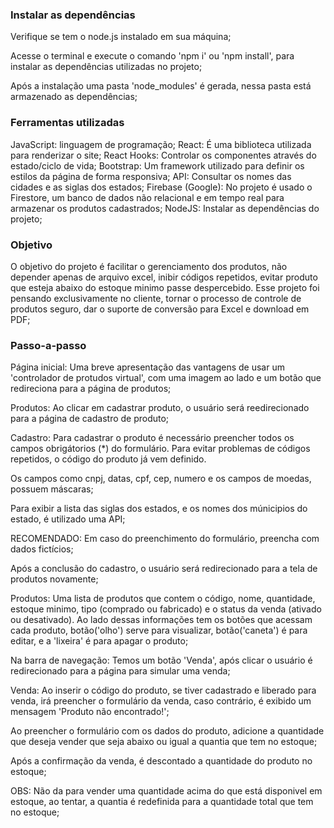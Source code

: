 ### Instalar as dependências

Verifique se tem o node.js instalado em sua máquina;

Acesse o terminal e execute o comando 'npm i' ou 'npm install', para instalar as dependências utilizadas no projeto;

Após a instalação uma pasta 'node_modules' é gerada, nessa pasta está armazenado as dependências;

### Ferramentas utilizadas

JavaScript: linguagem de programação;
React: É uma biblioteca utilizada para renderizar o site;
React Hooks: Controlar os componentes através do estado/ciclo de vida;
Bootstrap: Um framework utilizado para definir os estilos da página de forma responsiva;
API: Consultar os nomes das cidades e as siglas dos estados;
Firebase (Google): No projeto é usado o Firestore, um banco de dados não relacional e em tempo real para armazenar os produtos cadastrados;
NodeJS: Instalar as dependências do projeto;

### Objetivo

O objetivo do projeto é facilitar o gerenciamento dos produtos, não depender apenas de arquivo excel, inibir códigos repetidos, evitar produto que esteja abaixo do estoque minimo passe despercebido. Esse projeto foi pensando exclusivamente no cliente, tornar o processo de controle de produtos seguro, dar o suporte de conversão para Excel e download em PDF;

### Passo-a-passo

Página inicial: Uma breve apresentação das vantagens de usar um 'controlador de protudos virtual', com uma imagem ao lado e um botão que redireciona para a página de produtos;

Produtos: Ao clicar em cadastrar produto, o usuário será reedirecionado para a página de cadastro de produto;

Cadastro: Para cadastrar o produto é necessário preencher todos os campos obrigátorios (*) do formulário. Para evitar problemas de códigos repetidos, o código do produto já vem definido.

Os campos como cnpj, datas, cpf, cep, numero e os campos de moedas, possuem máscaras;

Para exibir a lista das siglas dos estados, e os nomes dos múnicipios do estado, é utilizado uma API;

RECOMENDADO: Em caso do preenchimento do formulário, preencha com dados fictícios;

Após a conclusão do cadastro, o usuário será redirecionado para a tela de produtos novamente;

Produtos: Uma lista de produtos que contem o código, nome, quantidade, estoque minimo, tipo (comprado ou fabricado) e o status da venda (ativado ou desativado). Ao lado dessas informações tem os botões que acessam cada produto, botão('olho') serve para visualizar, botão('caneta') é para editar, e a 'lixeira' é para apagar o produto;

Na barra de navegação: Temos um botão 'Venda', após clicar o usuário é redirecionado para a página para simular uma venda;

Venda: Ao inserir o código do produto, se tiver cadastrado e liberado para venda, irá preencher o formulário da venda, caso contrário, é exibido um mensagem 'Produto não encontrado!';

Ao preencher o formulário com os dados do produto, adicione a quantidade que deseja vender que seja abaixo ou igual a quantia que tem no estoque;

Após a confirmação da venda, é descontado a quantidade do produto no estoque;

OBS: Não da para vender uma quantidade acima do que está disponivel em estoque, ao tentar, a quantia é redefinida para a quantidade total que tem no estoque;
